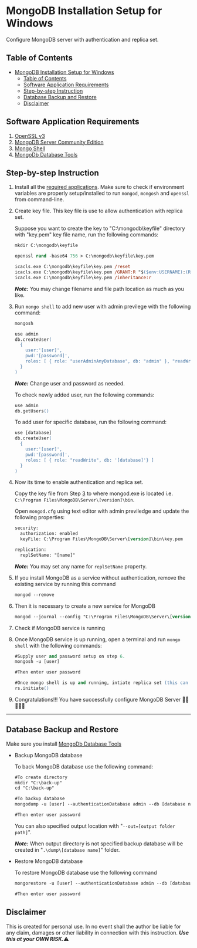 # MongoDB Installation Setup for Windows

Configure MongoDB server with authentication and replica set.

## Table of Contents

- [MongoDB Installation Setup for Windows](#mongodb-installation-setup-for-windows)
  - [Table of Contents](#table-of-contents)
  - [Software Application Requirements](#software-application-requirements)
  - [Step-by-step Instruction](#step-by-step-instruction)
  - [Database Backup and Restore](#database-backup-and-restore)
  - [Disclaimer](#disclaimer)

## Software Application Requirements

1. [OpenSSL v3](https://www.mediafire.com/file/sjjrxjs072jgm98/Win64OpenSSL_Light-3_0_0.exe)
2. [MongoDB Server Community Edition](https://www.mongodb.com/try/download/community)
3. [Mongo Shell](https://www.mongodb.com/try/download/shell)
4. [MongoDb Database Tools](https://www.mongodb.com/try/download/database-tools)

## Step-by-step Instruction

1. Install all the [required applications](#application-requirements). Make sure to check if environment variables are properly setup/installed to run `mongod`, `mongosh` and `openssl` from command-line.

2. Create key file. This key file is use to allow authentication with replica set.
   
   Suppose you want to create the key to "C:\mongodb\keyfile" directory with "key.pem" key file name, run the following commands:

    ```ps
    mkdir C:\mongodb\keyfile
    
    openssl rand -base64 756 > C:\mongodb\keyfile\key.pem

    icacls.exe C:\mongodb\keyfile\key.pem /reset
    icacls.exe C:\mongodb\keyfile\key.pem /GRANT:R "$($env:USERNAME):(R)"
    icacls.exe C:\mongodb\keyfile\key.pem /inheritance:r
    ```

    ***Note:*** You may change filename and file path location as much as you like.

3. Run `mongo shell` to add new user with admin previlege with the following command:

    ```ps
    mongosh

    use admin
    db.createUser(
      {
        user:'[user]',
        pwd:'[password]',
        roles: [ { role: "userAdminAnyDatabase", db: "admin" }, "readWriteAnyDatabase" ]
      }
    )
    ```

    ***Note:*** Change user and password as needed.

    To check newly added user, run the following commands:

    ```ps
    use admin
    db.getUsers()
    ```

   To add user for specific database, run the following command:

    ```ps
    use [database]
    db.createUser(
      {
        user:'[user]',
        pwd:'[password]',
        roles: [ { role: "readWrite", db: '[database]'} ]
      }
    )
    ```

4. Now its time to enable authentication and replica set.
   
    Copy the key file from Step <a href="#step-by-step-instruction">3</a> to where mongod.exe is located i.e. `C:\Program Files\MongoDB\Server\[version]\bin`.

    Open `mongod.cfg` using text editor with admin previledge and update the following properties:

    ```ps
    security:
      authorization: enabled
      keyFile: C:\Program Files\MongoDB\Server\[version]\bin\key.pem

    replication:
      replSetName: "[name]"
    ```

    ***Note:***
    You may set any name for `replSetName` property.

5. If you install MongoDB as a service without authentication, remove the existing service by running this command

    ```ps
    mongod --remove
    ```
6. Then it is necessary to create a new service for MongoDB

    ```ps
    mongod --journal --config "C:\Program Files\MongoDB\Server\[version]\bin" --dbpath "C:\Program Files\MongoDB\Server\[version]\data" --auth --install
    ``` 

7. Check if MongoDB service is running

8.  Once MongoDB service is up running, open a terminal and run `mongo shell` with the following commands:

    ```ps
    #Supply user and password setup on step 6.
    mongosh -u [user]

    #Then enter user password

    #Once mongo shell is up and running, intiate replica set (this can only be done once)
    rs.initiate()
    ```

9.  Congratulations!!! You have successfully configure MongoDB Server :tada::clap::clap::clap::clap:

---

## Database Backup and Restore

Make sure you install [MongoDb Database Tools](https://www.mongodb.com/try/download/database-tools)

- Backup MongoDB database

    To back MongoDB database use the following command:

    ```ps
    #To create directory
    mkdir "C:\back-up"
    cd "C:\back-up"
 
    #To backup database
    mongodump -u [user] --authenticationDatabase admin --db [database name] 

    #Then enter user password
    ```

    You can also specified output location with "`--out=[output folder path]`".

    ***Note:*** When output directory is not specified backup database will be created in "`.\dump\[database name]`" folder.

- Restore MongoDB database

    To restore MongoDB database use the following command

    ```ps
    mongorestore -u [user] --authenticationDatabase admin --db [database name] [database folder path]

    #Then enter user password
    ```
## Disclaimer

This is created for personal use. In no event shall the author be liable for any claim, damages or other liability in connection with this instruction. ***Use this at your OWN RISK.***:warning:
